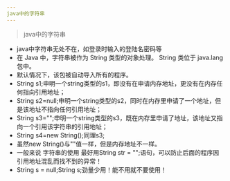 ```yaml
---
java中的字符串
---  
```

> java中的字符串  
- java中字符串无处不在，如登录时输入的登陆名密码等  
- 在 Java 中，字符串被作为 String 类型的对象处理。 String 类位于 java.lang 包中。  
- 默认情况下，该包被自动导入所有的程序。    
- String s1;申明一个string类型的s1，即没有在申请内存地址，更没有在内存任何指向引用地址；  
- String s2=null;申明一个string类型的s2，同时在内存里申请了一个地址，但是该地址不指向任何引用地址；  
- String s3="";申明一个string类型的s3，既在内存里申请了地址，该地址又指向一个引用该字符串的引用地址；  
- String s4=new String();同理s3;  
- 虽然new String()与""值一样，但是内存地址不一样。  
- 一般来说 字符串的使用 最好用String str = "";语句，可以防止后面的程序因引用地址混乱而找不到的异常！  
- String s = null;String s;劲量少用！能不用就不要使用！  
